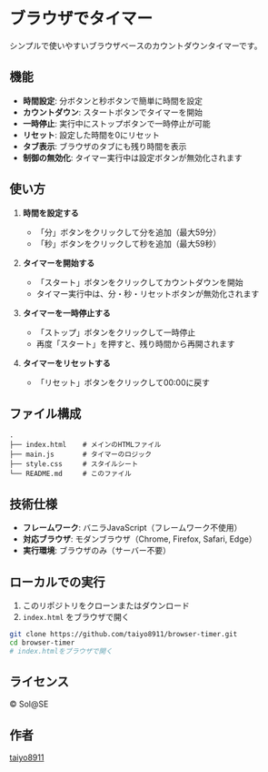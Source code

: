 # ブラウザでタイマー

シンプルで使いやすいブラウザベースのカウントダウンタイマーです。

## 機能

- **時間設定**: 分ボタンと秒ボタンで簡単に時間を設定
- **カウントダウン**: スタートボタンでタイマーを開始
- **一時停止**: 実行中にストップボタンで一時停止が可能
- **リセット**: 設定した時間を0にリセット
- **タブ表示**: ブラウザのタブにも残り時間を表示
- **制御の無効化**: タイマー実行中は設定ボタンが無効化されます

## 使い方

1. **時間を設定する**
   - 「分」ボタンをクリックして分を追加（最大59分）
   - 「秒」ボタンをクリックして秒を追加（最大59秒）

2. **タイマーを開始する**
   - 「スタート」ボタンをクリックしてカウントダウンを開始
   - タイマー実行中は、分・秒・リセットボタンが無効化されます

3. **タイマーを一時停止する**
   - 「ストップ」ボタンをクリックして一時停止
   - 再度「スタート」を押すと、残り時間から再開されます

4. **タイマーをリセットする**
   - 「リセット」ボタンをクリックして00:00に戻す

## ファイル構成

```
.
├── index.html    # メインのHTMLファイル
├── main.js       # タイマーのロジック
├── style.css     # スタイルシート
└── README.md     # このファイル
```

## 技術仕様

- **フレームワーク**: バニラJavaScript（フレームワーク不使用）
- **対応ブラウザ**: モダンブラウザ（Chrome, Firefox, Safari, Edge）
- **実行環境**: ブラウザのみ（サーバー不要）

## ローカルでの実行

1. このリポジトリをクローンまたはダウンロード
2. `index.html` をブラウザで開く

```bash
git clone https://github.com/taiyo8911/browser-timer.git
cd browser-timer
# index.htmlをブラウザで開く
```

## ライセンス

&copy; Sol@SE

## 作者

[taiyo8911](https://github.com/taiyo8911/)
